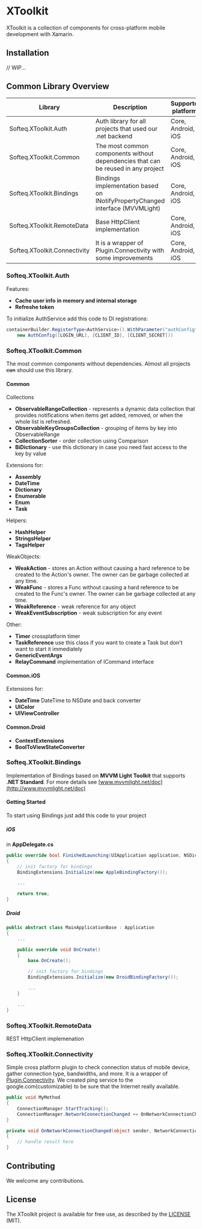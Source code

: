 # XToolkit

XToolkit is a collection of components for cross-platform mobile development with Xamarin.

## Installation

// WIP...

## Common Library Overview

| Library | Description | Supported platforms |
| ------ | ------ | ------ |
| Softeq.XToolkit.Auth | Auth library for all projects that used our .net backend | Core, Android, iOS |
| Softeq.XToolkit.Common | The most common components without dependencies that can be reused in any project | Core, Android, iOS |
| Softeq.XToolkit.Bindings | Bindings implementation based on INotifyPropertyChanged interface (MVVMLight) | Core, Android, iOS |
| Softeq.XToolkit.RemoteData | Base HttpClient implementation | Core, Android, iOS |
| Softeq.XToolkit.Connectivity | It is a wrapper of Plugin.Connectivity with some improvements | Core, Android, iOS |

### Softeq.XToolkit.Auth

Features:

- **Cache user info in memory and internal storage**
- **Refreshe token**

To initialize AuthService add this code to DI registrations:

```csharp
containerBuilder.RegisterType<AuthService>().WithParameter("authConfig", 
    new AuthConfig([LOGIN_URL], [CLIENT_ID], [CLIENT_SECRET]))
```

### Softeq.XToolkit.Common

The most common components without dependencies.
Almost all projects ~~can~~ should use this library.

#### Common

Collections

- **ObservableRangeCollection** - represents a dynamic data collection that provides notifications when items get added, removed, or when the whole list is refreshed.
- **ObservableKeyGroupsCollection** - grouping of items by key into ObservableRange
- **CollectionSorter** - order collection using Comparison
- **BiDictionary** - use this dictionary in case you need fast access to the key by value

Extensions for:

- **Assembly**
- **DateTime**
- **Dictionary**
- **Enumerable**
- **Enum**
- **Task**

Helpers:

- **HashHelper**
- **StringsHelper**
- **TagsHelper**

WeakObjects:

- **WeakAction** - stores an Action without causing a hard reference to be created to the Action's owner. The owner can be garbage collected at any time.
- **WeakFunc** - stores a Func without causing a hard reference to be created to the Func's owner. The owner can be garbage collected at any time.
- **WeakReference** - weak reference for any object
- **WeakEventSubscription** - weak subscription for any event

Other:

- **Timer** crossplatform timer
- **TaskReference** use this class if you want to create a Task but don't want to start it immediately
- **GenericEventArgs**
- **RelayCommand** implementation of ICommand interface

#### Common.iOS

Extensions for:

- **DateTime** DateTime to NSDate and back converter 
- **UIColor** 
- **UIViewController**

#### Common.Droid

- **ContextExtensions**
- **BoolToViewStateConverter**

### Softeq.XToolkit.Bindings

Implementation of Bindings based on **MVVM Light Toolkit** that supports **.NET Standard**.
For more details see [www.mvvmlight.net/doc](http://www.mvvmlight.net/doc)

#### Getting Started

To start using Bindings just add this code to your project

##### iOS

in **AppDelegate.cs**

```csharp
public override bool FinishedLaunching(UIApplication application, NSDictionary launchOptions)
{
    // init factory for bindings
    BindingExtensions.Initialize(new AppleBindingFactory());

    ...

    return true;
}
```

##### Droid

```csharp
public abstract class MainApplicationBase : Application
{
    ...

    public override void OnCreate()
    {
        base.OnCreate();

        // init factory for bindings
        BindingExtensions.Initialize(new DroidBindingFactory());

        ...
    }

    ...
}
```

### Softeq.XToolkit.RemoteData

REST HttpClient implemenation

### Softeq.XToolkit.Connectivity

Simple cross platform plugin to check connection status of mobile device, gather connection type, bandwidths, and more. It is a wrapper of [Plugin.Connectivity](https://github.com/jamesmontemagno/ConnectivityPlugin). We created ping service to the google.com(customizable) to be sure that the Internet really available. 

```csharp
public void MyMethod
{
    ConnectionManager.StartTracking();
    ConnectionManager.NetworkConnectionChanged += OnNetworkConnectionChanged;
}

private void OnNetworkConnectionChanged(object sender, NetworkConnectionEventArgs e)
{
    // handle result here
}
```

## Contributing

We welcome any contributions.

## License

The XToolkit project is available for free use, as described by the [LICENSE](https://github.com/Softeq/XToolkit/blob/master/LICENSE) (MIT).
